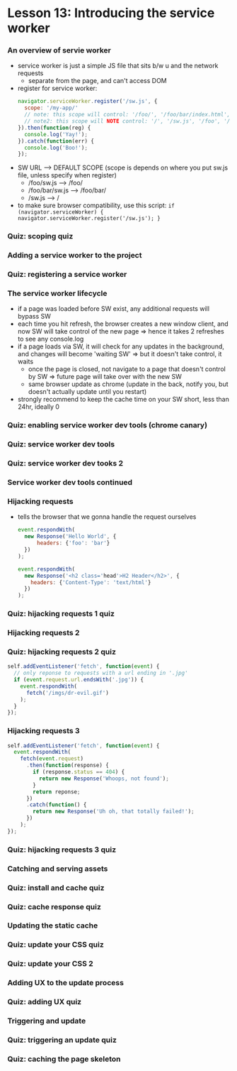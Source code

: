 # Lesson 13: Introducing the service worker

### An overview of servie worker
* service worker is just a simple JS file that sits b/w u and the network requests
  * separate from the page, and can't access DOM
* register for service worker:
  ```js
  navigator.serviceWorker.register('/sw.js', {
    scope: '/my-app/'
    // note: this scope will control: '/foo/', '/foo/bar/index.html', '/foo/bar'
    // note2: this scope will NOTE control: '/', '/sw.js', '/foo', '/foo.html'
  }).then(function(reg) {
    console.log('Yay!');
  }).catch(function(err) {
    console.log('Boo!');
  });
  ```
* SW URL --> DEFAULT SCOPE (scope is depends on where you put sw.js file, unless specify when register)
  * /foo/sw.js --> /foo/
  * /foo/bar/sw.js --> /foo/bar/
  * /sw.js --> /
* to make sure browser compatibility, use this script:
  `if (navigator.serviceWorker) { navigator.serviceWorker.register('/sw.js'); }`

### Quiz: scoping quiz
### Adding a service worker to the project
### Quiz: registering a service worker
### The service worker lifecycle
* if a page was loaded before SW exist, any additional requests will bypass SW
* each time you hit refresh, the browser creates a new window client, and now SW will take control of the new page
  => hence it takes 2 refreshes to see any console.log
* if a page loads via SW, it will check for any updates in the background, and changes will become 'waiting SW'
  => but it doesn't take control, it waits
  * once the page is closed, not navigate to a page that doesn't control by SW
  => future page will take over with the new SW
  * same browser update as chrome (update in the back, notify you, but doesn't actually update until you restart)
* strongly recommend to keep the cache time on your SW short, less than 24hr, ideally 0

### Quiz: enabling service worker dev tools (chrome canary)
### Quiz: service worker dev tools
### Quiz: service worker dev tooks 2
### Service worker dev tools continued
### Hijacking requests
* tells the browser that we gonna handle the request ourselves
  ```js
  event.respondWith(
    new Response('Hello World', {
        headers: {'foo': 'bar'}
    })
  );

  event.respondWith(
    new Response('<h2 class='head'>H2 Header</h2>', {
      headers: {'Content-Type': 'text/html'}
    })
  );
  ```

### Quiz: hijacking requests 1 quiz
### Hijacking requests 2
### Quiz: hijacking requests 2 quiz
  ```js
  self.addEventListener('fetch', function(event) {
    // only reponse to requests with a url ending in '.jpg'
    if (event.request.url.endsWith('.jpg')) {
      event.respondWith(
        fetch('/imgs/dr-evil.gif')
      );
    }
  });
  ```

### Hijacking requests 3
  ```js
  self.addEventListener('fetch', function(event) {
    event.respondWith(
      fetch(event.request)
        .then(function(response) {
          if (response.status == 404) {
            return new Response('Whoops, not found');
          }
          return reponse;
        })
        .catch(function() {
          return new Response('Uh oh, that totally failed!');
        })
      );
  });
  ```

### Quiz: hijacking requests 3 quiz
### Catching and serving assets
### Quiz: install and cache quiz
### Quiz: cache response quiz
### Updating the static cache
### Quiz: update your CSS quiz
### Quiz: update your CSS 2
### Adding UX to the update process
### Quiz: adding UX quiz
### Triggering and update
### Quiz: triggering an update quiz
### Quiz: caching the page skeleton
